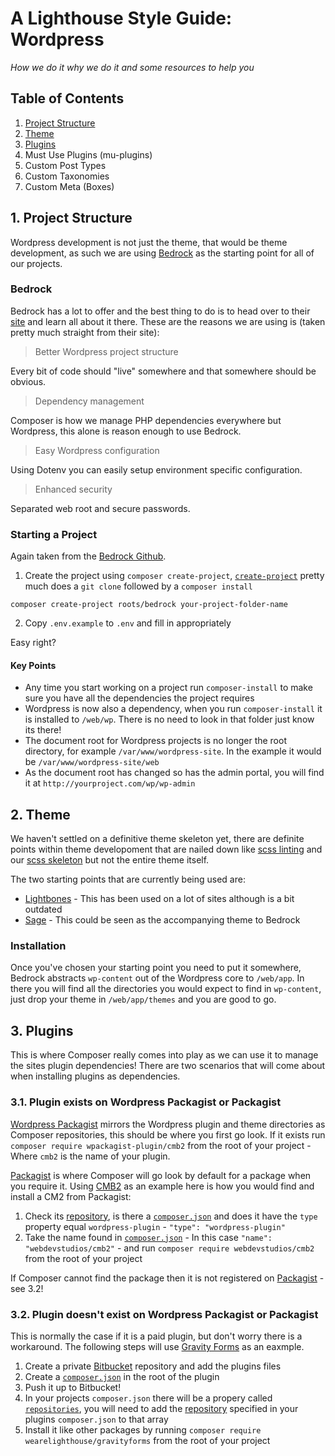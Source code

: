 # A Lighthouse Style Guide: Wordpress

*How we do it why we do it and some resources to help you*

## Table of Contents

1. [Project Structure](#project-structure)
2. [Theme](#theme)
3. [Plugins](#plugins)
3. Must Use Plugins (mu-plugins)
5. Custom Post Types
6. Custom Taxonomies
7. Custom Meta (Boxes)

## 1. Project Structure

Wordpress development is not just the theme, that would be theme development, as such we are using [Bedrock](https://github.com/roots/bedrock) as the starting point for all of our projects.

### Bedrock

Bedrock has a lot to offer and the best thing to do is to head over to their [site](https://roots.io/bedrock/) and learn all about it there. These are the reasons we are using is (taken pretty much straight from their site):

> Better Wordpress project structure

Every bit of code should "live" somewhere and that somewhere should be obvious.

> Dependency management

Composer is how we manage PHP dependencies everywhere but Wordpress, this alone is reason enough to use Bedrock.

> Easy Wordpress configuration

Using Dotenv you can easily setup environment specific configuration.

> Enhanced security

Separated web root and secure passwords.

### Starting a Project

Again taken from the [Bedrock Github](https://github.com/roots/bedrock).

1. Create the project using `composer create-project`, [`create-project`](https://getcomposer.org/doc/03-cli.md#create-project) pretty much does a `git clone` followed by a `composer install`  

  `composer create-project roots/bedrock your-project-folder-name`
  
2. Copy `.env.example` to `.env` and fill in appropriately

Easy right?

#### Key Points

* Any time you start working on a project run `composer-install` to make sure you have all the dependencies the project requires
* Wordpress is now also a dependency, when you run `composer-install` it is installed to `/web/wp`. There is no need to look in that folder just know its there!
* The document root for Wordpress projects is no longer the root directory, for example `/var/www/wordpress-site`. In the example it would be `/var/www/wordpress-site/web`
* As the document root has changed so has the admin portal, you will find it at `http://yourproject.com/wp/wp-admin`

## 2. Theme

We haven't settled on a definitive theme skeleton yet, there are definite points within theme developoment that are nailed down like [scss linting](https://github.com/wearelighthouse/linthouse-scss) and our [scss skeleton](https://github.com/wearelighthouse/lightbones-scss) but not the entire theme itself.

The two starting points that are currently being used are:

* [Lightbones](https://bitbucket.org/wearelighthouse/lightbones) - This has been used on a lot of sites although is a bit outdated
* [Sage](https://github.com/roots/sage) - This could be seen as the accompanying theme to Bedrock

### Installation

Once you've chosen your starting point you need to put it somewhere, Bedrock abstracts `wp-content` out of the Wordpress core to `/web/app`. In there you will find all the directories you would expect to find in `wp-content`, just drop your theme in `/web/app/themes` and you are good to go.

## 3. Plugins

This is where Composer really comes into play as we can use it to manage the sites plugin dependencies! There are two scenarios that will come about when installing plugins as dependencies.

### 3.1. Plugin exists on Wordpress Packagist or Packagist

[Wordpress Packagist](https://wpackagist.org/) mirrors the Wordpress plugin and theme directories as Composer repositories, this should be where you first go look. If it exists run `composer require wpackagist-plugin/cmb2` from the root of your project - Where `cmb2` is the name of your plugin.

[Packagist](https://packagist.org/) is where Composer will go look by default for a package when you require it. Using [CMB2](https://github.com/WebDevStudios/Custom-Metaboxes-and-Fields-for-WordPress) as an example here is how you would find and install a CM2 from Packagist:

1. Check its [repository](https://github.com/WebDevStudios/Custom-Metaboxes-and-Fields-for-WordPress), is there a [`composer.json`](https://github.com/WebDevStudios/CMB2/blob/trunk/composer.json) and does it have the `type` property equal `wordpress-plugin` -  `"type": "wordpress-plugin"`
2. Take the name found in [`composer.json`](https://github.com/WebDevStudios/CMB2/blob/trunk/composer.json) - In this case `"name": "webdevstudios/cmb2"` - and run `composer require webdevstudios/cmb2` from the root of your project

If Composer cannot find the package then it is not registered on [Packagist](https://packagist.org/) - see 3.2!

### 3.2. Plugin doesn't exist on Wordpress Packagist or Packagist

This is normally the case if it is a paid plugin, but don't worry there is a workaround. The following steps will use [Gravity Forms](https://bitbucket.org/wearelighthouse/gravityforms) as an eaxmple.

1. Create a private [Bitbucket](https://bitbucket.org/wearelighthouse/gravityforms) repository and add the plugins files
2. Create a [`composer.json`](https://bitbucket.org/wearelighthouse/gravityforms/src/6edeeb7f6158c3e903c25f32b648fef3c91b5160/composer.json?at=master&fileviewer=file-view-default) in the root of the plugin
3. Push it up to Bitbucket!
4. In your projects `composer.json` there will be a propery called [`repositories`](https://bitbucket.org/wearelighthouse/donatemate/src/765e9dca5a26701d1a17e1c07be6c5465fea4305/composer.json?at=master&fileviewer=file-view-default#composer.json-29), you will need to add the [repository](https://bitbucket.org/wearelighthouse/gravityforms/src/6edeeb7f6158c3e903c25f32b648fef3c91b5160/composer.json?at=master&fileviewer=file-view-default#composer.json-4) specified in your plugins `composer.json` to that array
5. Install it like other packages by running  `composer require wearelighthouse/gravityforms` from the root of your project
